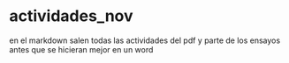 # actividades_nov
en el markdown salen todas las actividades del pdf y parte de los ensayos antes que se hicieran mejor en un word
